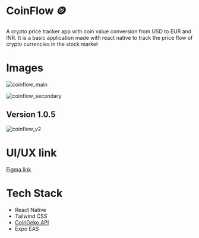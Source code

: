 # CoinFlow 🪙

A crypto price tracker app with coin value conversion from USD to EUR and INR. It is a basic application made with react native to track the price flow of crypto currencies in the stock market

# Images

![coinflow_main](https://github.com/swastik-bose007/CoinFlow/assets/98341839/6ba29f3a-18b8-4be9-a333-c083f5e34dd8)

![coinflow_secondary](https://github.com/swastik-bose007/CoinFlow/assets/98341839/5e5e629a-b047-4faa-a86d-6334c5d6349f)

## Version 1.0.5

![coinflow_v2](https://github.com/swastik-bose007/CoinFlow/assets/98341839/e15000a4-6de2-4295-954f-27f2bb091633)


# UI/UX link

<a href="https://www.figma.com/file/R9J77BB7HiYlFGnRzhjr08/coinflow?type=design&node-id=0%3A1&mode=design&t=WjhuNbIYlMl9DZxe-1">Figma link</a>

# Tech Stack

- React Native
- Tailwind CSS
- <a href="https://www.coingecko.com/en/api/documentation">CoinGeko API</a>
- Expo EAS
